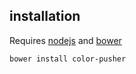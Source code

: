 ## installation

Requires [nodejs](http://nodejs.org/) and [bower](http://bower.io/)

```sh
bower install color-pusher
```
